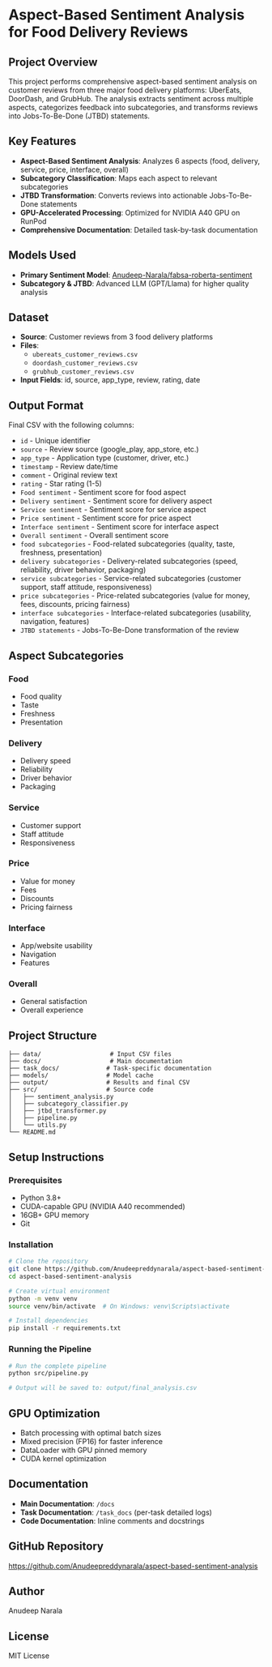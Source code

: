 # Aspect-Based Sentiment Analysis for Food Delivery Reviews

## Project Overview
This project performs comprehensive aspect-based sentiment analysis on customer reviews from three major food delivery platforms: UberEats, DoorDash, and GrubHub. The analysis extracts sentiment across multiple aspects, categorizes feedback into subcategories, and transforms reviews into Jobs-To-Be-Done (JTBD) statements.

## Key Features
- **Aspect-Based Sentiment Analysis**: Analyzes 6 aspects (food, delivery, service, price, interface, overall)
- **Subcategory Classification**: Maps each aspect to relevant subcategories
- **JTBD Transformation**: Converts reviews into actionable Jobs-To-Be-Done statements
- **GPU-Accelerated Processing**: Optimized for NVIDIA A40 GPU on RunPod
- **Comprehensive Documentation**: Detailed task-by-task documentation

## Models Used
- **Primary Sentiment Model**: [Anudeep-Narala/fabsa-roberta-sentiment](https://huggingface.co/Anudeep-Narala/fabsa-roberta-sentiment)
- **Subcategory & JTBD**: Advanced LLM (GPT/Llama) for higher quality analysis

## Dataset
- **Source**: Customer reviews from 3 food delivery platforms
- **Files**:
  - `ubereats_customer_reviews.csv`
  - `doordash_customer_reviews.csv`
  - `grubhub_customer_reviews.csv`
- **Input Fields**: id, source, app_type, review, rating, date

## Output Format
Final CSV with the following columns:
- `id` - Unique identifier
- `source` - Review source (google_play, app_store, etc.)
- `app_type` - Application type (customer, driver, etc.)
- `timestamp` - Review date/time
- `comment` - Original review text
- `rating` - Star rating (1-5)
- `Food sentiment` - Sentiment score for food aspect
- `Delivery sentiment` - Sentiment score for delivery aspect
- `Service sentiment` - Sentiment score for service aspect
- `Price sentiment` - Sentiment score for price aspect
- `Interface sentiment` - Sentiment score for interface aspect
- `Overall sentiment` - Overall sentiment score
- `food subcategories` - Food-related subcategories (quality, taste, freshness, presentation)
- `delivery subcategories` - Delivery-related subcategories (speed, reliability, driver behavior, packaging)
- `service subcategories` - Service-related subcategories (customer support, staff attitude, responsiveness)
- `price subcategories` - Price-related subcategories (value for money, fees, discounts, pricing fairness)
- `interface subcategories` - Interface-related subcategories (usability, navigation, features)
- `JTBD statements` - Jobs-To-Be-Done transformation of the review

## Aspect Subcategories

### Food
- Food quality
- Taste
- Freshness
- Presentation

### Delivery
- Delivery speed
- Reliability
- Driver behavior
- Packaging

### Service
- Customer support
- Staff attitude
- Responsiveness

### Price
- Value for money
- Fees
- Discounts
- Pricing fairness

### Interface
- App/website usability
- Navigation
- Features

### Overall
- General satisfaction
- Overall experience

## Project Structure
```
├── data/                   # Input CSV files
├── docs/                   # Main documentation
├── task_docs/             # Task-specific documentation
├── models/                # Model cache
├── output/                # Results and final CSV
├── src/                   # Source code
│   ├── sentiment_analysis.py
│   ├── subcategory_classifier.py
│   ├── jtbd_transformer.py
│   ├── pipeline.py
│   └── utils.py
└── README.md
```

## Setup Instructions

### Prerequisites
- Python 3.8+
- CUDA-capable GPU (NVIDIA A40 recommended)
- 16GB+ GPU memory
- Git

### Installation
```bash
# Clone the repository
git clone https://github.com/Anudeepreddynarala/aspect-based-sentiment-analysis.git
cd aspect-based-sentiment-analysis

# Create virtual environment
python -m venv venv
source venv/bin/activate  # On Windows: venv\Scripts\activate

# Install dependencies
pip install -r requirements.txt
```

### Running the Pipeline
```bash
# Run the complete pipeline
python src/pipeline.py

# Output will be saved to: output/final_analysis.csv
```

## GPU Optimization
- Batch processing with optimal batch sizes
- Mixed precision (FP16) for faster inference
- DataLoader with GPU pinned memory
- CUDA kernel optimization

## Documentation
- **Main Documentation**: `/docs`
- **Task Documentation**: `/task_docs` (per-task detailed logs)
- **Code Documentation**: Inline comments and docstrings

## GitHub Repository
https://github.com/Anudeepreddynarala/aspect-based-sentiment-analysis

## Author
Anudeep Narala

## License
MIT License
